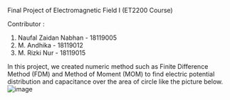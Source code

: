 Final Project of Electromagnetic Field I (ET2200 Course)

Contributor :
1. Naufal Zaidan Nabhan - 18119005
2. M. Andhika - 18119012
3. M. Rizki Nur - 18119015

In this project, we created numeric method such as Finite Difference Method (FDM) and Method of Moment (MOM) to find electric potential distribution and capacitance over the area of circle like the picture below.
![image](https://user-images.githubusercontent.com/70140434/134931017-d7a1b071-8c98-4a79-98f3-5c69123ffce2.png)
